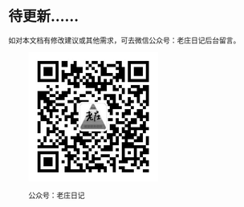# 待更新……

如对本文档有修改建议或其他需求，可去微信公众号：老庄日记后台留言。

<figure><img src=".gitbook/assets/微信扫码关注，每日领取分享好书.jpg" alt=""><figcaption><p>公众号：老庄日记</p></figcaption></figure>
